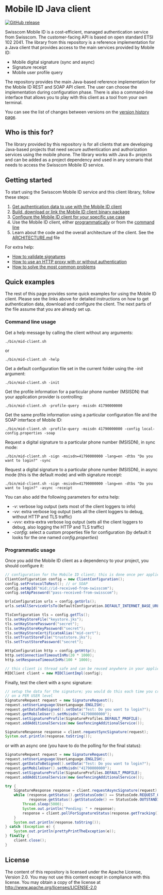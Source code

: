 # Mobile ID Java client

[![GitHub release](https://img.shields.io/github/v/release/MobileID-Strong-Authentication/mobileid-client-java?display_name=tag&sort=semver&style=for-the-badge)](https://github.com/MobileID-Strong-Authentication/mobileid-client-java/releases/latest)

Swisscom Mobile ID is a cost-efficient, managed authentication service from Swisscom. The customer-facing API is
based on open standard ETSI 102 2041. The library from this repository is a reference implementation for 
a Java client that provides access to the main services provided by Mobile ID:

* Mobile digital signature (sync and async)
* Signature receipt
* Mobile user profile query

The repository provides the main Java-based reference implementation for the Mobile ID REST and SOAP API client. The user can choose 
the implementation during configuration phase. There is also a command-line interface that allows you to play with this client 
as a tool from your own terminal.

You can see the list of changes between versions on the [version history page](docs/version-history.md).

## Who is this for?

The library provided by this repository is for all clients that are developing Java-based projects that need secure authentication
and authorization services using the mobile phone. The library works with Java 8+ projects and can be added as a project dependency
and used in any scenario that needs to access the Swisscom Mobile ID service. 

## Getting started

To start using the Swisscom Mobile ID service and this client library, follow these steps:
1. [Get authentication data to use with the Mobile ID client](docs/get-authentication-data.md)
2. [Build, download or link the Mobile ID client binary package](docs/build-download-or-link.md)
3. [Configure the Mobile ID client for your specific use case](docs/configure-the-client.md)
4. Use the Mobile ID client, either [programmatically](docs/use-the-client-programmatically.md) or 
   from the [command line](docs/use-the-client-via-cli.md)
5. Learn about the code and the overall architecture of the client. See the [ARCHITECTURE.md](ARCHITECTURE.md) file
   
For extra help:
- [How to validate signatures](/docs/validate-signatures.md)
- [How to use an HTTP proxy with or without authentication](/docs/configure-proxy-connection.md) 
- [How to solve the most common problems](/docs/troubleshoot-common-problems.md)

## Quick examples

The rest of this page provides some quick examples for using the Mobile ID client. Please see the links above for detailed 
instructions on how to get authentication data, download and configure the client. The next parts of the file assume that you are
already set up.

### Command line usage

Get a help message by calling the client without any arguments:
```shell
./bin/mid-client.sh 
```
or 
```shell
./bin/mid-client.sh -help 
```

Get a default configuration file set in the current folder using the _-init_ argument:
```shell
./bin/mid-client.sh -init 
```

Get the profile information for a particular phone number (MSISDN) that your application provider is controlling:
```shell
./bin/mid-client.sh -profile-query -msisdn 41790000000 
```

Get the same profile information using a particular configuration file and the SOAP interface of Mobile ID:
```shell
./bin/mid-client.sh -profile-query -msisdn 41790000000 -config local-config.properties -soap 
```

Request a digital signature to a particular phone number (MSISDN), in sync mode:
```shell
./bin/mid-client.sh -sign -msisdn=41790000000 -lang=en -dtbs "Do you want to login?" -sync  
```

Request a digital signature to a particular phone number (MSISDN), in async mode (this is the default mode) and with signature receipt:
```shell
./bin/mid-client.sh -sign -msisdn=41790000000 -lang=en -dtbs "Do you want to login?" -async -receipt  
```

You can also add the following parameters for extra help:

- _-v_: verbose log output (sets most of the client loggers to info)
- _-vv_: extra verbose log output (sets all the client loggers to debug, without HTTP and TLS traffic)
- _-vvv_: extra-extra verbose log output (sets all the client loggers to debug, also logging the HTTP and TLS traffic)
- _-config_: select a custom properties file for configuration (by default it looks for the one named _config.properties_)

### Programmatic usage

Once you add the Mobile ID client as a dependency to your project, you should configure it:
```java
// configuration for the Mobile ID client; this is done once per application lifetime
ClientConfiguration config = new ClientConfiguration();
config.setProtocolToRest(); // or SOAP
config.setApId("mid://id-received-from-swisscom");
config.setApPassword("pass-received-from-swisscom");

UrlsConfiguration urls = config.getUrls();
urls.setAllServiceUrlsTo(DefaultConfiguration.DEFAULT_INTERNET_BASE_URL + DefaultConfiguration.REST_ENDPOINT_SUB_URL);

TlsConfiguration tls = config.getTls();
tls.setKeyStoreFile("keystore.jks");
tls.setKeyStorePassword("secret");
tls.setKeyStoreKeyPassword("secret");
tls.setKeyStoreCertificateAlias("mid-cert");
tls.setTrustStoreFile("truststore.jks");
tls.setTrustStorePassword("secret");

HttpConfiguration http = config.getHttp();
http.setConnectionTimeoutInMs(20 * 1000);
http.setResponseTimeoutInMs(100 * 1000);

// this client is thread safe and can be reused anywhere in your application
MIDClient client = new MIDClientImpl(config);
```

Finally, test the client with a sync signature:
```java
// setup the data for the signature; you would do this each time you create a signature; alternatively, this can be cached 
// on a PER USER level 
SignatureRequest request = new SignatureRequest();
request.setUserLanguage(UserLanguage.ENGLISH);
request.getDataToBeSigned().setData("Test: Do you want to login?");
request.getMobileUser().setMsisdn("41790000000");
request.setSignatureProfile(SignatureProfiles.DEFAULT_PROFILE);
request.addAdditionalService(new GeofencingAdditionalService());

SignatureResponse response = client.requestSyncSignature(request);
System.out.println(response.toString());
```

or with an async one (you have to do the polling for the final status):
```java
SignatureRequest request = new SignatureRequest();
request.setUserLanguage(UserLanguage.ENGLISH);
request.getDataToBeSigned().setData("Test: Do you want to login?");
request.getMobileUser().setMsisdn("41790000000");
request.setSignatureProfile(SignatureProfiles.DEFAULT_PROFILE);
request.addAdditionalService(new GeofencingAdditionalService());

try {
    SignatureResponse response = client.requestAsyncSignature(request);
    while (response.getStatus().getStatusCode() == StatusCode.REQUEST_OK ||
           response.getStatus().getStatusCode() == StatusCode.OUTSTANDING_TRANSACTION) {
        Thread.sleep(5000);
        System.out.println("Pending: " + response);
        response = client.pollForSignatureStatus(response.getTracking());
    }
    System.out.println(response.toString());
} catch (Exception e) {
    System.out.println(prettyPrintTheException(e));
} finally {
    client.close();
}
```

## License

The content of this repository is licensed under the Apache License, Version 2.0. You may not use this content except 
in compliance with this license. You may obtain a copy of the license at http://www.apache.org/licenses/LICENSE-2.0
